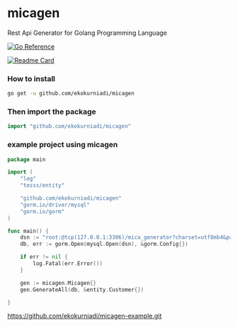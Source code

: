 # micagen
Rest Api Generator for Golang Programming Language

[![Go Reference](https://pkg.go.dev/badge/github.com/ekokurniadi/micagen.svg)](https://pkg.go.dev/github.com/ekokurniadi/micagen)

[![Readme Card](https://github-readme-stats.vercel.app/api/pin/?username=ekokurniadi&repo=micagen&theme=radical&show_icons=true)](https://github.com/anuraghazra/github-readme-stats)


### How to install
```sh
go get -u github.com/ekokurniadi/micagen
```

### Then import the package

```go
import "github.com/ekokurniadi/micagen"
```


### example project using micagen
```go
package main

import (
	"log"
	"tesss/entity"

	"github.com/ekokurniadi/micagen"
	"gorm.io/driver/mysql"
	"gorm.io/gorm"
)

func main() {
	dsn := "root:@tcp(127.0.0.1:3306)/mica_generator?charset=utf8mb4&parseTime=True&loc=Local"
	db, err := gorm.Open(mysql.Open(dsn), &gorm.Config{})

	if err != nil {
		log.Fatal(err.Error())
	}

	gen := micagen.Micagen{}
	gen.GenerateAll(db, &entity.Customer{})

}
```
https://github.com/ekokurniadi/micagen-example.git
